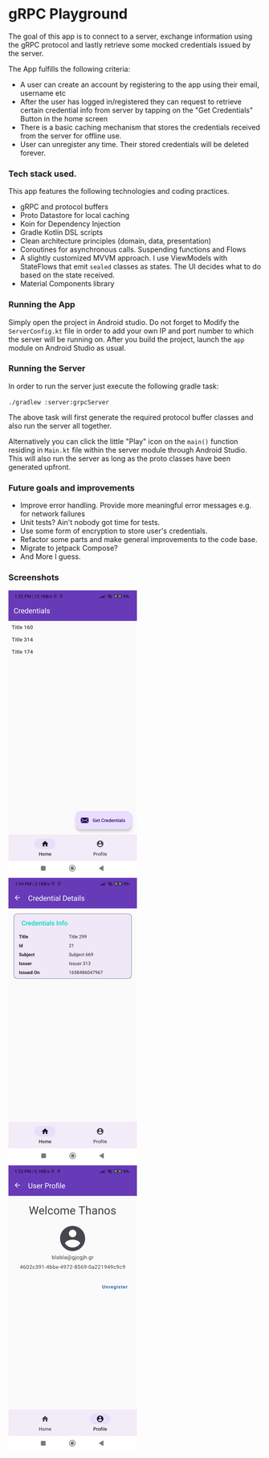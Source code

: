 gRPC Playground
======================

The goal of this app is to connect to a server, exchange information using the gRPC protocol and lastly retrieve some mocked credentials issued by the server.

The App fulfills the following criteria:
- A user can create an account by registering to the app using their email, username etc
- After the user has logged in/registered they can request to retrieve certain credential info from server by tapping on the "Get Credentials" Button in the home screen
- There is a basic caching mechanism that stores the credentials received from the server for offline use.
- User can unregister any time. Their stored credentials will be deleted forever.

### Tech stack used.

This app features the following technologies and coding practices.

- gRPC and protocol buffers
- Proto Datastore for local caching
- Koin for Dependency Injection
- Gradle Kotlin DSL scripts
- Clean architecture principles (domain, data, presentation)
- Coroutines for asynchronous calls. Suspending functions and Flows
- A slightly customized MVVM approach. I use ViewModels with StateFlows that emit `sealed` classes as states. The UI decides what to do based on the state received.
- Material Components library

### Running the App

Simply open the project in Android studio. Do not forget to Modify the `ServerConfig.kt` file in order to add your own IP and port number to which the server will be running on. After you build the project, launch the `app` module on Android Studio as usual.

### Running the Server

In order to run the server just execute the following gradle task:

`./gradlew :server:grpcServer`

The above task will first generate the required protocol buffer classes and also run the server all together.

Alternatively you can click the little "Play" icon on the `main()` function residing in `Main.kt` file within the server module through Android Studio. This will also run the server as long as the proto classes have been generated upfront.

### Future goals and improvements

- Improve error handling. Provide more meaningful error messages e.g. for network failures
- Unit tests? Ain't nobody got time for tests.
- Use some form of encryption to store user's credentials.
- Refactor some parts and make general improvements to the code base.
- Migrate to jetpack Compose?
- And More I guess.

### Screenshots

![credentialsScreen](credentialsScreen.png)
![credentialDetails](credentialDetails.png)
![userProfile](userProfile.png)
